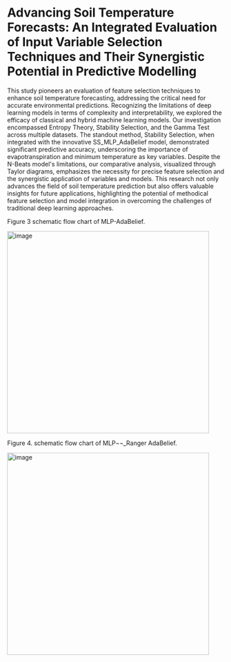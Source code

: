 # Advancing Soil Temperature Forecasts: An Integrated Evaluation of Input Variable Selection Techniques and Their Synergistic Potential in Predictive Modelling






This study pioneers an evaluation of feature selection techniques to enhance soil temperature forecasting, addressing the critical need for accurate environmental predictions. Recognizing the limitations of deep learning models in terms of complexity and interpretability, we explored the efficacy of classical and hybrid machine learning models. Our investigation encompassed Entropy Theory, Stability Selection, and the Gamma Test across multiple datasets. The standout method, Stability Selection, when integrated with the innovative SS_MLP_AdaBelief model, demonstrated significant predictive accuracy, underscoring the importance of evapotranspiration and minimum temperature as key variables. Despite the N-Beats model's limitations, our comparative analysis, visualized through Taylor diagrams, emphasizes the necessity for precise feature selection and the synergistic application of variables and models. This research not only advances the field of soil temperature prediction but also offers valuable insights for future applications, highlighting the potential of methodical feature selection and model integration in overcoming the challenges of traditional deep learning approaches.

Figure 3 schematic flow chart of MLP-AdaBelief.


<img width="468" alt="image" src="https://github.com/rohit211-s/Advancing-Soil-Temperature-Forecasts-An-Integrated-Evaluation-of-IVS-Techniques/assets/67229152/88cddba4-fe94-4fe0-a03c-b5bba2a53720">


Figure 4. schematic flow chart of MLP¬¬_Ranger AdaBelief.


<img width="468" alt="image" src="https://github.com/rohit211-s/Advancing-Soil-Temperature-Forecasts-An-Integrated-Evaluation-of-IVS-Techniques/assets/67229152/938e56c8-24d0-4728-b1f8-bd9e901cf601">




